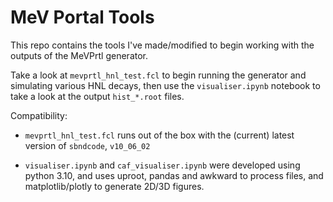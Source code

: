 # MeV Portal Tools

This repo contains the tools I've made/modified to begin working with the outputs of the MeVPrtl generator.

Take a look at `mevprtl_hnl_test.fcl` to begin running the generator and simulating various HNL decays, then use the `visualiser.ipynb` notebook to take a look at the output `hist_*.root` files. 

Compatibility:

- `mevprtl_hnl_test.fcl` runs out of the box with the (current) latest version of `sbndcode`, `v10_06_02`


- `visualiser.ipynb` and `caf_visualiser.ipynb` were developed using python 3.10, and uses uproot, pandas and awkward to process files, and matplotlib/plotly to generate 2D/3D figures. 

